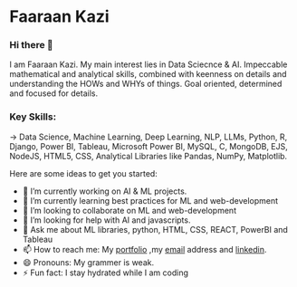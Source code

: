 # Faaraan Kazi

             

### Hi there 👋

I am Faaraan Kazi. My main interest lies in Data Sciecnce & AI. Impeccable mathematical and analytical skills, combined with keenness on details and understanding the HOWs and WHYs of things. Goal oriented, determined and focused for details.

### Key Skills:
-> Data Science, Machine Learning, Deep Learning, NLP, LLMs, Python, R, Django, Power BI, Tableau, Microsoft Power BI, MySQL, C, MongoDB, EJS, NodeJS, HTML5, CSS, Analytical Libraries like Pandas, NumPy, Matplotlib.

Here are some ideas to get you started:

- 🔭 I’m currently working on AI & ML projects.
- 🌱 I’m currently learning best practices for ML and web-development
- 👯 I’m looking to collaborate on ML and web-development 
- 🤔 I’m looking for help with AI and javascripts.
- 💬 Ask me about ML libraries, python, HTML, CSS, REACT, PowerBI and Tableau
- 📫 How to reach me: My [portfolio](https://portfolio-16e62.web.app/) ,my [email](mailto:faaraankazi@gmail.com?subject=[GitHub]%20Source%20Han%20Sans) address and [linkedin](https://www.linkedin.com/in/faaraan-kazi-935892191).
- 😄 Pronouns: My grammer is weak.
- ⚡ Fun fact: I stay hydrated while I am coding

